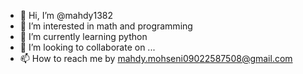 - 👋 Hi, I’m @mahdy1382
- 👀 I’m interested in math and programming
- 🌱 I’m currently learning python
- 💞️ I’m looking to collaborate on ...
- 📫 How to reach me by mahdy.mohseni09022587508@gmail.com 

<!---
mahdy1382/mahdy1382 is a ✨ special ✨ repository because its `README.md` (this file) appears on your GitHub profile.
You can click the Preview link to take a look at your changes.
--->
